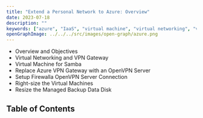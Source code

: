 ```yaml
---
title: "Extend a Personal Network to Azure: Overview"
date: 2023-07-18
description: ""
keywords: ["azure", "IaaS", "virtual machine", "virtual networking", "vpn"]
openGraphImage: ../../../src/images/open-graph/azure.png
---
```


- Overview and Objectives
- Virtual Networking and VPN Gateway
- Virtual Machine for Samba
- Replace Azure VPN Gateway with an OpenVPN Server
- Setup Firewalla OpenVPN Server Connection
- Right-size the Virtual Machines
- Resize the Managed Backup Data Disk

## Table of Contents
